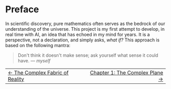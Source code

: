 # Preface

In scientific discovery, pure mathematics often serves as the bedrock of our understanding of the universe. This project is my first attempt to develop, in real time with AI, an idea that has echoed in my mind for years. It is a perspective, not a declaration, and simply asks, *what if?* This approach is based on the following mantra:

> Don't think it doesn't make sense; ask yourself what sense it could have.
> — *myself*

<table style="width:100%; table-layout:fixed;" width="100%">
  <tr>
    <td style="text-align:left;">
      <a href="./README.md">← The Complex Fabric of Reality</a>
    </td>
    <td style="text-align:right;">
      <a href="./CHAPTER1.md">Chapter 1: The Complex Plane →</a>
    </td>
  </tr>
</table>
